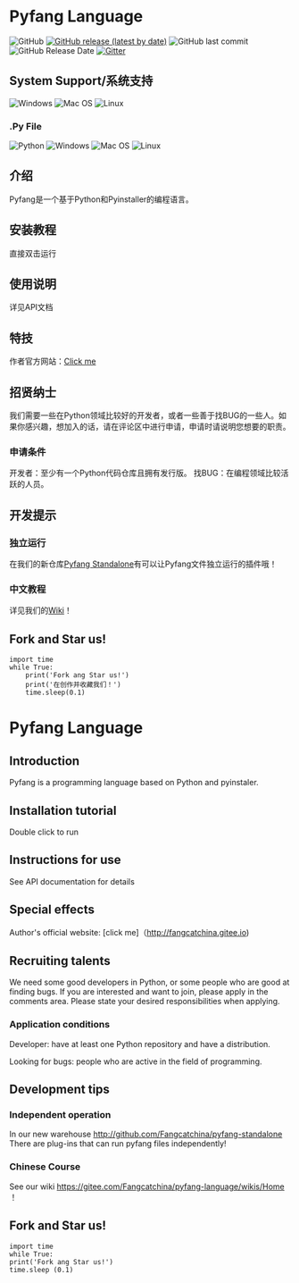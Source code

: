 # Pyfang Language

![GitHub](https://img.shields.io/github/license/fangcatchina/pyfang-language)
[![GitHub release (latest by date)](https://img.shields.io/github/v/release/fangcatchina/pyfang-language)](https://github.com/FangcatChina/Pyfang-Language/)
![GitHub last commit](https://img.shields.io/github/last-commit/fangcatchina/pyfang-language)
![GitHub Release Date](https://img.shields.io/github/release-date/fangcatchina/pyfang-language)
[![Gitter](https://badges.gitter.im/fangcatchina-Pyfang-language/community.svg)](https://gitter.im/fangcatchina-Pyfang-language/community?utm_source=badge&utm_medium=badge&utm_campaign=pr-badge)
## System Support/系统支持

![Windows](https://img.shields.io/badge/Windows-Supported-brightgreen)
![Mac OS](https://img.shields.io/badge/Mac%20OS-Not%20Supported-orange)
![Linux](https://img.shields.io/badge/Linux-Not%20Supported-orange)

### .Py File
![Python](https://img.shields.io/badge/Python-3.7.3-blue)
![Windows](https://img.shields.io/badge/Windows-Supported-brightgreen)
![Mac OS](https://img.shields.io/badge/Mac%20OS-Supported-brightgreen)
![Linux](https://img.shields.io/badge/Linux-Supported-brightgreen)



## 介绍

Pyfang是一个基于Python和Pyinstaller的编程语言。

## 安装教程

直接双击运行

## 使用说明

详见API文档

## 特技

作者官方网站：[Click me](http://fangcatchina.gitee.io)

## 招贤纳士 

我们需要一些在Python领域比较好的开发者，或者一些善于找BUG的一些人。如果你感兴趣，想加入的话，请在评论区中进行申请，申请时请说明您想要的职责。
### 申请条件 

开发者：至少有一个Python代码仓库且拥有发行版。
找BUG：在编程领域比较活跃的人员。
## 开发提示

### 独立运行

在我们的新仓库[Pyfang Standalone](http://gitee.com/Fangcatchina/pyfang-standalone)有可以让Pyfang文件独立运行的插件哦！
### 中文教程 

详见我们的[Wiki](https://gitee.com/Fangcatchina/pyfang-language/wikis/Home)！

## Fork and Star us!
```
import time
while True:
    print('Fork ang Star us!')
    print('在创作并收藏我们！')
    time.sleep(0.1)
```

# Pyfang Language


## Introduction



Pyfang is a programming language based on Python and pyinstaler.



## Installation tutorial



Double click to run



## Instructions for use



See API documentation for details



## Special effects



Author's official website: [click me]（http://fangcatchina.gitee.io)



## Recruiting talents



We need some good developers in Python, or some people who are good at finding bugs. If you are interested and want to join, please apply in the comments area. Please state your desired responsibilities when applying.

### Application conditions



Developer: have at least one Python repository and have a distribution.

Looking for bugs: people who are active in the field of programming.

## Development tips



### Independent operation



In our new warehouse http://github.com/Fangcatchina/pyfang-standalone There are plug-ins that can run pyfang files independently!

### Chinese Course



See our wiki https://gitee.com/Fangcatchina/pyfang-language/wikis/Home ！



## Fork and Star us!

```
import time
while True:
print('Fork ang Star us!')
time.sleep (0.1)
```
